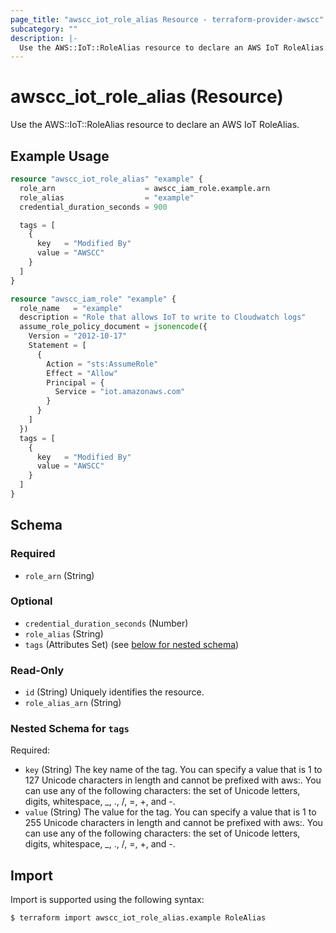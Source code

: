 ```yaml
---
page_title: "awscc_iot_role_alias Resource - terraform-provider-awscc"
subcategory: ""
description: |-
  Use the AWS::IoT::RoleAlias resource to declare an AWS IoT RoleAlias.
---
```


# awscc_iot_role_alias (Resource)

Use the AWS::IoT::RoleAlias resource to declare an AWS IoT RoleAlias.

## Example Usage

```terraform
resource "awscc_iot_role_alias" "example" {
  role_arn                    = awscc_iam_role.example.arn
  role_alias                  = "example"
  credential_duration_seconds = 900

  tags = [
    {
      key   = "Modified By"
      value = "AWSCC"
    }
  ]
}

resource "awscc_iam_role" "example" {
  role_name   = "example"
  description = "Role that allows IoT to write to Cloudwatch logs"
  assume_role_policy_document = jsonencode({
    Version = "2012-10-17"
    Statement = [
      {
        Action = "sts:AssumeRole"
        Effect = "Allow"
        Principal = {
          Service = "iot.amazonaws.com"
        }
      }
    ]
  })
  tags = [
    {
      key   = "Modified By"
      value = "AWSCC"
    }
  ]
}
```

<!-- schema generated by tfplugindocs -->
## Schema

### Required

- `role_arn` (String)

### Optional

- `credential_duration_seconds` (Number)
- `role_alias` (String)
- `tags` (Attributes Set) (see [below for nested schema](#nestedatt--tags))

### Read-Only

- `id` (String) Uniquely identifies the resource.
- `role_alias_arn` (String)

<a id="nestedatt--tags"></a>
### Nested Schema for `tags`

Required:

- `key` (String) The key name of the tag. You can specify a value that is 1 to 127 Unicode characters in length and cannot be prefixed with aws:. You can use any of the following characters: the set of Unicode letters, digits, whitespace, _, ., /, =, +, and -.
- `value` (String) The value for the tag. You can specify a value that is 1 to 255 Unicode characters in length and cannot be prefixed with aws:. You can use any of the following characters: the set of Unicode letters, digits, whitespace, _, ., /, =, +, and -.

## Import

Import is supported using the following syntax:

```shell
$ terraform import awscc_iot_role_alias.example RoleAlias
```